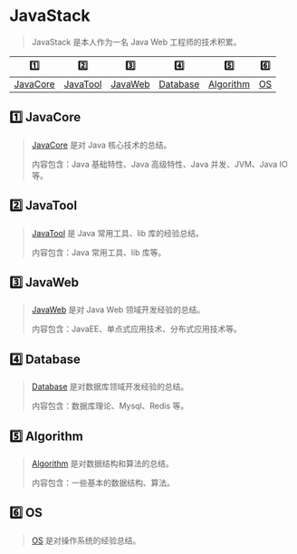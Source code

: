 # JavaStack

> JavaStack 是本人作为一名 Java Web 工程师的技术积累。

|           :one:           |           :two:           |          :three:          |           :four:           |            :five:            |     :six:     |
| :-----------------------: | :-----------------------: | :-----------------------: | :------------------------: | :--------------------------: | :-----------: |
| [JavaCore](#one-javacore) | [JavaTool](#two-javatool) | [JavaWeb](#three-javaweb) | [Database](#four-database) | [Algorithm](#five-algorithm) | [OS](#six-os) |

## :one: JavaCore

> [JavaCore](https://github.com/dunwu/JavaCore) 是对 Java 核心技术的总结。
>
> 内容包含：Java 基础特性、Java 高级特性、Java 并发、JVM、Java IO 等。

## :two: JavaTool

> [JavaTool](docs) 是 Java 常用工具、lib 库的经验总结。
>
> 内容包含：Java 常用工具、lib 库等。

## :three: JavaWeb

> [JavaWeb](https://github.com/dunwu/JavaWeb) 是对 Java Web 领域开发经验的总结。
>
> 内容包含：JavaEE、单点式应用技术、分布式应用技术等。

## :four: Database

> [Database](https://github.com/dunwu/Database) 是对数据库领域开发经验的总结。
>
> 内容包含：数据库理论、Mysql、Redis 等。

## :five: Algorithm

> [Algorithm](https://github.com/dunwu/Algorithm) 是对数据结构和算法的总结。
>
> 内容包含：一些基本的数据结构、算法。

## :six: OS

> [OS](https://github.com/dunwu/OS) 是对操作系统的经验总结。
